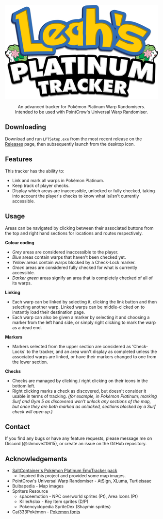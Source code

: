 <p align="center"><img src="https://raw.githubusercontent.com/shmove/LeahsPlatinumTracker/master/Resources/Pictures/Logo.png" width="600"></p>
<p align="center">An advanced tracker for Pokémon Platinum Warp Randomisers.<br />Intended to be used with PointCrow's Universal Warp Randomiser.</p>

## Downloading
Download and run `LPTSetup.exe` from the most recent release on the [Releases](https://github.com/shmove/LeahsPlatinumTracker/releases) page, then subsequently launch from the desktop icon.

## Features
This tracker has the ability to:
- Link and mark all warps in Pokémon Platinum.
- Keep track of player checks.
- Display which areas are inaccessible, unlocked or fully checked, taking into account the player's checks to know what is/isn't currently accessible.

## Usage
Areas can be navigated by clicking between their associated buttons from the top and right hand sections for locations and routes respectively.	<br />

<b>Colour coding</b>
- *Grey* areas are considered inaccessible to the player.
- *Blue* areas contain warps that haven't been checked yet.
- *Yellow* areas contain warps blocked by a Check-Lock marker.
- *Green* areas are considered fully checked for what is currently accessible.
- *Darker green* areas signify an area that is completely checked of all of its warps.

<b>Linking</b>
- Each warp can be linked by selecting it, clicking the link button and then selecting another warp. Linked warps can be middle-clicked on to instantly load their destination page. <br />
- Each warp can also be given a marker by selecting it and choosing a marker from the left hand side, or simply right clicking to mark the warp as a dead end.

<b>Markers</b>
- Markers selected from the upper section are considered as 'Check-Locks' to the tracker, and an area won't display as completed unless the associated warps are linked, or have their markers changed to one from the lower section.

<b>Checks</b>
- Checks are managed by clicking / right clicking on their icons in the bottom left. 
- Right clicking marks a check as discovered, but doesn't consider it usable in terms of tracking. <em>(for example, in Pokémon Platinum; marking Surf and Gym 5 as discovered won't unlock any sections of the map, but once they are both marked as unlocked, sections blocked by a Surf check will open up.)</em>

## Contact
If you find any bugs or have any feature requests, please message me on Discord (@shmove#0615), or create an issue on the GitHub repository.

## Acknowledgements
- [SaltContainer's Pokémon Platinum EmoTracker pack](https://github.com/SaltContainer/PokemonPlatinumMapRandoTracker)
	- Inspired this project and provided some map images.
- PointCrow's Universal Warp Randomiser - AtSign, XLuma, Turtleisaac
- Bulbapedia - Map images
- Spriters Resource
	- spaceemotion - NPC overworld sprites (Pt), Area Icons (Pt)
	- KillerAslox - Key Item sprites (D/P)
	- Pokencyclopedia SpriteDex (Shaymin sprites)
- Cat333Pokémon - [Pokémon fonts](http://www.victoryroad.net/showthread.php?t=1507)
